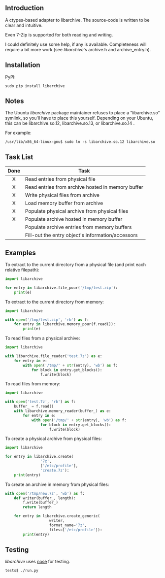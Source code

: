 Introduction
------------

A ctypes-based adapter to libarchive. The source-code is written to be clear 
and intuitive.

Even 7-Zip is supported for both reading and writing.

I could definitely use some help, if any is available. Completeness will 
require a bit more work (see *libarchive*'s archive.h and archive_entry.h).


Installation
------------

PyPI:

```
sudo pip install libarchive
```


Notes
-----

The Ubuntu *libarchive* package maintainer refuses to place a "libarchive.so" 
symlink, so you'll have to place this yourself. Depending on your Ubuntu, this 
can be libarchive.so.12, libarchive.so.13, or libarchive.so.14 .

For example:

```
/usr/lib/x86_64-linux-gnu$ sudo ln -s libarchive.so.12 libarchive.so
```


Task List
---------

| Done | Task |
|:----:| ---- |
| X | Read entries from physical file |
| X | Read entries from archive hosted in memory buffer |
| X | Write physical files from archive |
| X | Load memory buffer from archive |
| X | Populate physical archive from physical files |
| X | Populate archive hosted in memory buffer |
|   | Populate archive entries from memory buffers |
|   | Fill-out the entry object's information/accessors |


Examples
--------

To extract to the current directory from a physical file (and print each 
relative filepath):

```python
import libarchive

for entry in libarchive.file_pour('/tmp/test.zip'):
    print(e)
```

To extract to the current directory from memory:

```python
import libarchive

with open('/tmp/test.zip', 'rb') as f:
    for entry in libarchive.memory_pour(f.read()):
        print(e)
```

To read files from a physical archive:

```python
import libarchive

with libarchive.file_reader('test.7z') as e:
    for entry in e:
        with open('/tmp/' + str(entry), 'wb') as f:
            for block in entry.get_blocks():
                f.write(block)
```

To read files from memory:

```python
import libarchive

with open('test.7z', 'rb') as f:
    buffer_ = f.read()
    with libarchive.memory_reader(buffer_) as e:
        for entry in e:
            with open('/tmp/' + str(entry), 'wb') as f:
                for block in entry.get_blocks():
                    f.write(block)
```

To create a physical archive from physical files:

```python
import libarchive

for entry in libarchive.create(
                '7z', 
                ['/etc/profile'], 
                'create.7z'):
    print(entry)
```

To create an archive in memory from physical files:

```python
with open('/tmp/new.7z', 'wb') as f:
    def writer(buffer_, length):
        f.write(buffer_)
        return length

    for entry in libarchive.create_generic(
                    writer,
                    format_name='7z', 
                    files=['/etc/profile']):
        print(entry)
```

Testing
-------

*libarchive* uses [nose](https://nose.readthedocs.org) for testing.

```
tests$ ./run.py
```
